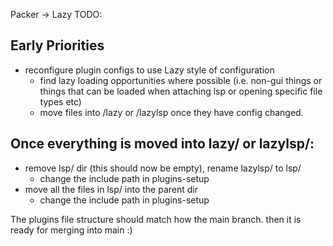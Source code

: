 Packer -> Lazy TODO:

## Early Priorities
- reconfigure plugin configs to use Lazy style of configuration
    - find lazy loading opportunities where possible (i.e. non-gui things or things that can be loaded when attaching lsp or opening specific file types etc)
    - move files into /lazy or /lazylsp once they have config changed.

## Once everything is moved into lazy/ or lazylsp/:
- remove lsp/ dir (this should now be empty), rename lazylsp/ to lsp/
    - change the include path in plugins-setup
- move all the files in lsp/ into the parent dir
    - change the include path in plugins-setup

The plugins file structure should match how the main branch.
then it is ready for merging into main :)

